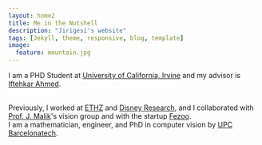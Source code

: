 ```yaml
---
layout: home2
title: Me in the Nutshell
description: "Jirigesi's website"
tags: [Jekyll, theme, responsive, blog, template]
image:
  feature: mountain.jpg
---
```


I am a PHD Student at <a href="https://research.google.com" target="_blank">University of California, Irvine</a>
and my advisor is <a href="http://www.vilynx.com/index.html" target="_blank">Iftehkar Ahmed</a>.

<br />
Previously, I worked at <a href="http://www.vision.ee.ethz.ch/index.en.html" target="_blank">ETHZ</a>
and <a href="http://www.disneyresearch.com/research-labs/disney-research-zurich/" target="_blank">Disney Research</a>,
and I collaborated with <a href="http://www.cs.berkeley.edu/~malik/" target="_blank">Prof. J. Malik</a>'s vision group
and with the startup <a href="https://gestoos.com" target="_blank">Fezoo</a>.

<br />
I am a mathematician, engineer, and PhD in computer vision by <a href="http://www.upc.edu" target="_blank">UPC Barcelonatech</a>.
